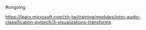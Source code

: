 #ongoing 

https://learn.microsoft.com/zh-tw/training/modules/intro-audio-classification-pytorch/3-visualizations-transforms
